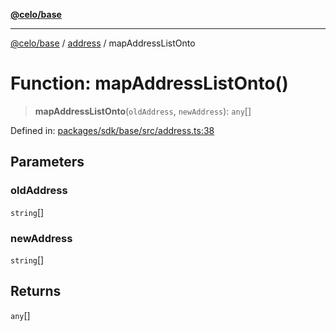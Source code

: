 [**@celo/base**](../../README.md)

***

[@celo/base](../../README.md) / [address](../README.md) / mapAddressListOnto

# Function: mapAddressListOnto()

> **mapAddressListOnto**(`oldAddress`, `newAddress`): `any`[]

Defined in: [packages/sdk/base/src/address.ts:38](https://github.com/celo-org/developer-tooling/blob/master/packages/sdk/base/src/address.ts#L38)

## Parameters

### oldAddress

`string`[]

### newAddress

`string`[]

## Returns

`any`[]
